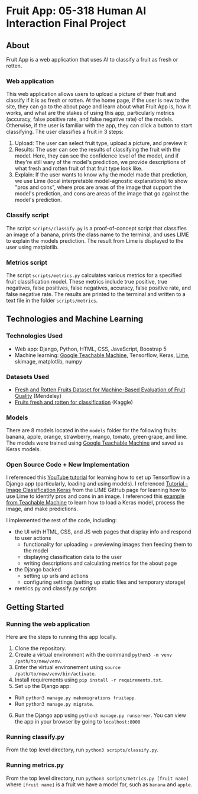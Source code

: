 # Fruit App: 05-318 Human AI Interaction Final Project

## About
Fruit App is a web application that uses AI to classify a fruit as fresh or rotten.

### Web application
This web application allows users to upload a picture of their fruit and classify if it is as fresh or rotten. At the home page, if the user is new to the site, they can go to the about page and learn about what Fruit App is, how it works, and what are the stakes of using this app, particularly metrics (accuracy, false positive rate, and false negative rate) of the models. Otherwise, if the user is familiar with the app, they can click a button to start classifying. The user classifies a fruit in 3 steps:
1. Upload: The user can select fruit type, upload a picture, and preview it
2. Results: The user can see the results of classifying the fruit with the model. Here, they can see the confidence level of the model, and if they're still wary of the model's prediction, we provide descriptions of what fresh and rotten fruit of that fruit type look like.
3. Explain: If the user wants to know why the model made that prediction, we use Lime (local interpretable model-agnostic explanations) to show "pros and cons", where pros are areas of the image that support the model's prediction, and cons are areas of the image that go against the model's prediction.

### Classify script
The script `scripts/classify.py` is a proof-of-concept script that classifies an image of a banana, prints the class name to the terminal, and uses LIME to explain the models prediction. The result from Lime is displayed to the user using matplotlib.

### Metrics script
The script `scripts/metrics.py` calculates various metrics for a specified fruit classification model. These metrics include true positive, true negatives, false positives, false negatives, accuracy, false positive rate, and false negative rate. The results are printed to the terminal and written to a text file in the folder `scripts/metrics`.

## Technologies and Machine Learning

### Technologies Used
* Web app: Django, Python, HTML, CSS, JavaScript, Boostrap 5
* Machine learning: [Google Teachable Machine](https://teachablemachine.withgoogle.com/), Tensorflow, Keras, [Lime](https://github.com/marcotcr/lime), skimage, matplotlib, numpy

### Datasets Used
* [Fresh and Rotten Fruits Dataset for Machine-Based Evaluation of Fruit Quality](https://data.mendeley.com/datasets/bdd69gyhv8/1) (Mendeley)
* [Fruits fresh and rotten for classification](https://www.kaggle.com/datasets/sriramr/fruits-fresh-and-rotten-for-classification) (Kaggle)

### Models
There are 8 models located in the `models` folder for the following fruits: banana, apple, orange, strawberry, mango, tomato, green grape, and lime. The models were trained using [Google Teachable Machine](https://teachablemachine.withgoogle.com/) and saved as Keras models.

### Open Source Code + New Implementation
I referenced this [YouTube tutorial](https://www.youtube.com/watch?v=RvnpVJApBz8) for learning how to set up Tensorflow in a Django app (particularly, loading and using models). I referenced [Tutorial - Image Classification Keras](https://github.com/marcotcr/lime/blob/master/doc/notebooks/Tutorial%20-%20Image%20Classification%20Keras.ipynb) from the LIME GitHub page for learning how to use Lime to identify pros and cons in an image. I referenced this [example from Teachable Machine](https://github.com/googlecreativelab/teachablemachine-community/blob/master/snippets/markdown/image/tensorflow/keras.md) to learn how to load a Keras model, process the image, and make predictions.

I implemented the rest of the code, including:
* the UI with HTML, CSS, and JS web pages that display info and respond to user actions
  * functionality for uploading + previewing images then feeding them to the model
  * displaying classification data to the user
  * writing descriptions and calculating metrics for the about page
* the Django backed
  * setting up urls and actions
  * configuring settings (setting up static files and temporary storage)
* metrics.py and classify.py scripts

## Getting Started

### Running the web application
Here are the steps to running this app locally.
1. Clone the repository.
2. Create a virtual environment with the command `python3 -m venv /path/to/new/venv`.
3. Enter the virtual environement using `source /path/to/new/venv/bin/activate`.
4. Install requirements using `pip install -r requirements.txt`.
5. Set up the Django app:
  * Run `python3 manage.py makemigrations fruitapp`.
  * Run `python3 manage.py migrate`.
6. Run the Django app using `python3 manage.py runserver`. You can view the app in your browser by going to `localhost:8000`

### Running classify.py
From the top level directory, run `python3 scripts/classify.py`.

### Running metrics.py
From the top level directory, run `python3 scripts/metrics.py [fruit name]` where `[fruit name]` is a fruit we have a model for, such as `banana` and `apple`.
